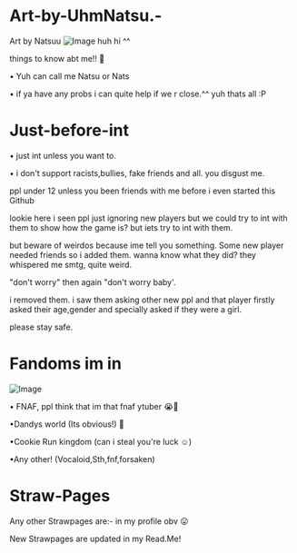 # Art-by-UhmNatsu.-
Art by Natsuu ![Image](https://github.com/user-attachments/assets/e99afb6a-6a37-4b2e-8f55-79ba17088a73)
huh hi ^^

things to know abt me!! 🎀

• Yuh can call me Natsu or Nats 

• if ya have any probs i can quite help if we r close.^^
 yuh thats all :P


# Just-before-int 

• just int unless you want to.

• i don't support racists,bullies, fake friends and all. you disgust me. 

ppl under 12 unless you been friends with me before i even started this Github

lookie here i seen ppl just ignoring new players but we could try to int with them to show how the game is? but iets try to int with them.

but beware of weirdos because ime tell you something.
Some new player needed friends so i added them. wanna know what they did? they whispered me smtg, quite weird.

"don't worry" then again "don't worry baby'.

i removed them. i saw them asking other new ppl and that player firstly asked their age,gender and specially asked if they were a girl.

please stay safe.



# Fandoms im in
![Image](https://github.com/user-attachments/assets/7a50b24b-5c56-4a47-9fe1-46839dcf4c5d)

• FNAF, ppl think that im that fnaf ytuber 😭🤚 

•Dandys world (Its obvious!) 🎀

•Cookie Run kingdom (can i steal you're luck ☺️)

•Any other! (Vocaloid,Sth,fnf,forsaken)

# Straw-Pages
Any other Strawpages are:- 
in my profile obv 😛

New Strawpages are updated in my Read.Me!
